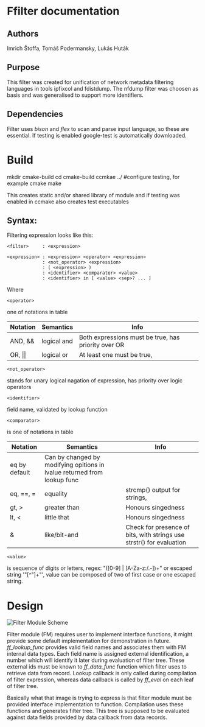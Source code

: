 # Ffilter documentation

## Authors
Imrich Štoffa, Tomáš Podermansky, Lukás Huták

## Purpose
This filter was created for unification of network metadata filtering languages in tools ipfixcol and fdistdump. The nfdump filter was choosen as basis and was generalised to support more identifiers.

## Dependencies
Filter uses *bison* and *flex* to scan and parse input language, so these are essential. If testing is enabled google-test is automatically downloaded.

# Build

mkdir cmake-build
cd cmake-build
ccmkae ../  #configure testing, for example
cmake
make

This creates static and/or shared library of module and if testing was enabled in ccmake
also creates test executables 

## Syntax:

Filtering expression looks like this:

```
<filter>     : <expression>

<expression> : <expression> <operator> <expression>
             : <not_operator> <expression>
             : ( <expression> )
             : <identifier> <comparator> <value>
             : <identifier> in [ <value> <sep>? ... ]
```

Where
```
<operator>
``` 
one of notations in table

Notation | Semantics | Info
--- | --- | ---
 AND, && | logical and | Both expressions must be true, has priority over OR
OR, \|\| | logical or | At least one must be true, 

```
<not_operator>
``` 
stands for unary logical nagation of expression, has priority over logic operators

```
<identifier>
```
field name, validated by lookup function

```
<comparator>
``` 
is one of notations in table

Notation | Semantics | Info
--- | --- | ---
 | eq by default | Can by changed by modifying opitions in lvalue returned from lookup func
eq, ==, = | equality | strcmp() output for strings, 
gt, > | greater than | Honours singedness
lt, < | little that | Honours singedness
& | like/bit-and | Check for presence of bits, with strings use strstr() for evaluation

```
<value>
``` 
is sequence of digits or letters, regex: "([0-9] | [A-Za-z:/\.\-])+" or escaped string '"[^"]+"', value can be composed of two of first case or one escaped string. 

# Design
![Filter Module Scheme](doc/filter_data_model.png)

Filter module (FM) requires user to implement interface functions, it might provide some default implementation for demonstration in future. _ff\_lookup\_func_ provides valid field names and associates them with FM internal data types. Each field name is assigned external identification, a number which will identify it later during evaluation of filter tree. These external ids must be known to _ff\_data\_func_ function which filter uses to retrieve data from record. Lookup callback is only called during compilation of filter expression, whereas data callback is called by _ff\_eval_ on each leaf of filter tree.

Basically what that image is trying to express is that filter module must be provided interface implementation to function. Compilation uses these functions and generates filter tree. This tree is supposed to be evaluated against data fields provided by data callback from data records.






